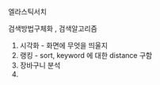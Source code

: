 엘라스틱서치

검색방법구체화 , 검색알고리즘



1. 시각화 - 화면에 무엇을 띄울지
2. 랭킹 - sort, keyword 에 대한 distance 구함
3. 장바구니 분석
4. 